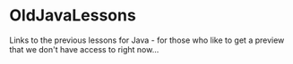 # OldJavaLessons
Links to the previous lessons for Java - for those who like to get a preview that we don't have access to right now...
